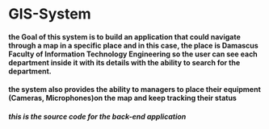 # GIS-System

#### the Goal of this system is to build an application that could navigate through a map in a specific place and in this case, the place is Damascus Faculty of Information Technology Engineering so the user can see each department inside it with its details with the ability to search for the department.

#### the system also provides the ability to managers to place their equipment (Cameras, Microphones)on the map and keep tracking their status 

##### this is the source code for the back-end application 
